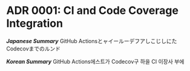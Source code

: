 # ADR 0001: CI and Code Coverage Integration

***Japanese Summary***
GitHub Actionsとャイールーデフアしこじしにた Codecovまでのルンド

***Korean Summary***
GitHub Actions에스트가 Codecov구 하을 CI 이장사 부에